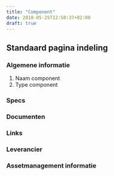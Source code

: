 ```yaml
---
title: "Component"
date: 2018-05-25T12:50:37+02:00
draft: true
---
```


## Standaard pagina indeling

### Algemene informatie

1. Naam component 
2. Type component

### Specs

### Documenten

### Links

### Leverancier

### Assetmanagement informatie 
